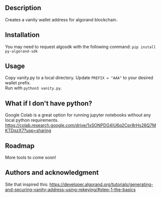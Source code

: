 ## Description
Creates a vanity wallet address for algorand blockchain.

## Installation
You may need to request algosdk with the following command:
`pip install py-algorand-sdk`

## Usage
Copy vanity.py to a local directory.  Update `PREFIX = "AAA"` to your desired wallet prefix.  
Run with `python3 vanity.py`.

## What if I don't have python?
Google Colab is a great option for running jupyter notebooks without any local python requirements.
https://colab.research.google.com/drive/1xSONPDG4IU6q2Cpr8rHs26Q7MKTDqzX7?usp=sharing

## Roadmap
More tools to come soon!

## Authors and acknowledgment
Site that inspired this: https://developer.algorand.org/tutorials/generating-and-securing-vanity-address-using-rekeying/#step-1-the-basics

